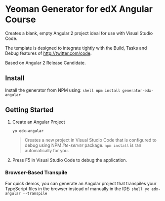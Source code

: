 # Yeoman Generator for edX Angular Course

Creates a blank, empty Angular 2 project ideal for use with Visual Studio Code.

The template is designed to integrate tightly with the Build, Tasks and Debug features of <http://twitter.com/code>.

Based on Angular 2 Release Candidate.

## Install

Install the generator from NPM using:
    ```shell
    npm install generator-edx-angular
    ```

## Getting Started

1. Create an Angular Project
    ```shell
    yo edx-angular
    ```
    
    > Creates a new project in Visual Studio Code that is configured to debug using NPM *lite-server* package. ``npm install`` is ran automatically for you.

1. Press F5 in Visual Studio Code to debug the application.

### Browser-Based Transpile

For quick demos, you can generate an Angular project that transpiles your TypeScript files in the browser instead of manually in the IDE:
    ```shell
    yo edx-angular --transpile
    ```
